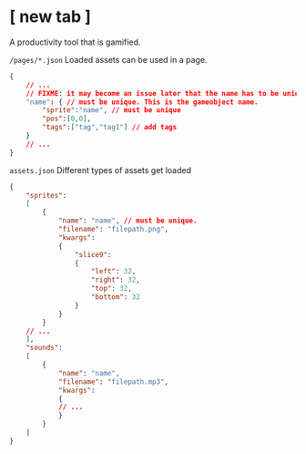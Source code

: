# [ new tab ]
A productivity tool that is gamified.

`/pages/*.json`
Loaded assets can be used in a page.

```json
{
    // ...
    // FIXME: it may become an issue later that the name has to be unique.
    "name": { // must be unique. This is the gameobject name.
        "sprite":"name", // must be unique
        "pos":[0,0],
        "tags":["tag","tag1"] // add tags
    }
    // ...
}
```

`assets.json`
Different types of assets get loaded

```json
{
    "sprites":
    [
        {
            "name": "name", // must be unique.
            "filename": "filepath.png",
            "kwargs": 
            {
                "slice9":
                {
                    "left": 32,
                    "right": 32,
                    "top": 32,
                    "bottom": 32
                }
            }
        }
    // ...
    ],
    "sounds":
    [
        {
            "name": "name",
            "filename": "filepath.mp3",
            "kwargs": 
            {
            // ...
            }
        }
    ]
}
```